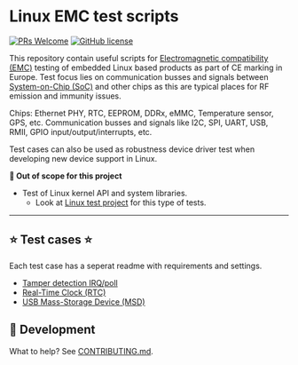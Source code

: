 # Linux EMC test scripts

[![PRs Welcome](https://img.shields.io/badge/PRs-welcome-brightgreen.svg)](http://makeapullrequest.com)
[![GitHub license](https://img.shields.io/github/license/baxeno/linux-emc-test)](https://github.com/baxeno/artifactory-network-backup/blob/master/LICENSE)

This repository contain useful scripts for [Electromagnetic compatibility (EMC)](https://en.wikipedia.org/wiki/Electromagnetic_compatibility) testing of embedded Linux based products as part of CE marking in Europe.
Test focus lies on communication busses and signals between [System-on-Chip (SoC)](https://en.wikipedia.org/wiki/System_on_a_chip) and other chips as this are typical places for RF emission and immunity issues.

Chips: Ethernet PHY, RTC, EEPROM, DDRx, eMMC, Temperature sensor, GPS, etc.
Communication busses and signals like I2C, SPI, UART, USB, RMII, GPIO input/output/interrupts, etc.

Test cases can also be used as robustness device driver test when developing new device support in Linux.

**:no_entry_sign: Out of scope for this project**

- Test of Linux kernel API and system libraries.
  - Look at [Linux test project](https://github.com/linux-test-project/ltp) for this type of tests.

---
:star: Test cases :star:
---

Each test case has a seperat readme with requirements and settings.

- [Tamper detection IRQ/poll](tamper/README.md)
- [Real-Time Clock (RTC)](rtc/README.md)
- [USB Mass-Storage Device (MSD)](usb/README.md)

## :construction: Development

What to help? See [CONTRIBUTING.md](CONTRIBUTING.md).
